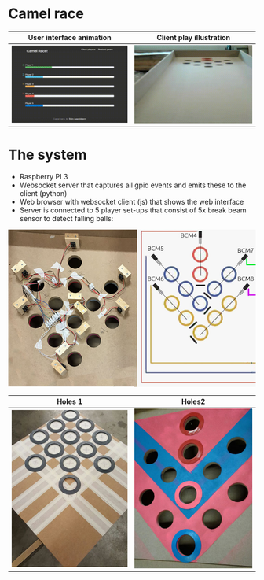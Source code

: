 # Camel race

User interface animation   |  Client play illustration
:-------------------------:|:-------------------------:
![](img/ui_animation.gif)  |  ![](img/illustration.gif)


# The system

- Raspberry PI 3
- Websocket server that captures all gpio events and emits these to the client (python)
- Web browser with websocket client (js) that shows the web interface 
- Server is connected to 5 player set-ups that consist of 5x break beam sensor to detect falling balls:

![](img/ee.jpg)

Holes 1             |  Holes2
:------------------:|:---------------------:
![](img/holes.jpg)  |  ![](img/holes2.jpeg)

